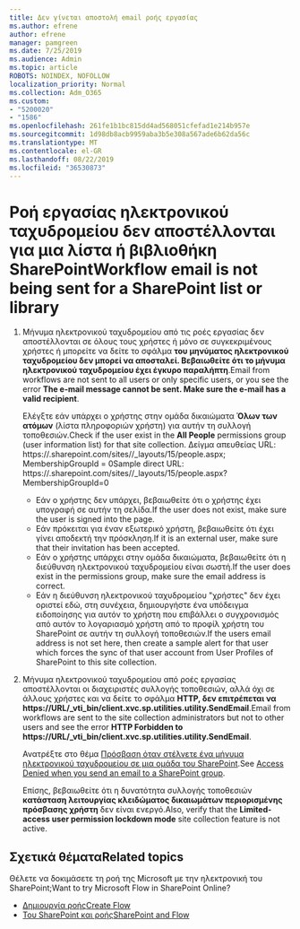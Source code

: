 ```yaml
---
title: Δεν γίνεται αποστολή email ροής εργασίας
ms.author: efrene
author: efrene
manager: pamgreen
ms.date: 7/25/2019
ms.audience: Admin
ms.topic: article
ROBOTS: NOINDEX, NOFOLLOW
localization_priority: Normal
ms.collection: Adm_O365
ms.custom:
- "5200020"
- "1586"
ms.openlocfilehash: 261fe1b1bc815dd4ad568051cfefad1e214b957e
ms.sourcegitcommit: 1d98db8acb9959aba3b5e308a567ade6b62da56c
ms.translationtype: MT
ms.contentlocale: el-GR
ms.lasthandoff: 08/22/2019
ms.locfileid: "36530873"
---
```

# <a name="workflow-email-is-not-being-sent-for-a-sharepoint-list-or-library"></a><span data-ttu-id="7629e-102">Ροή εργασίας ηλεκτρονικού ταχυδρομείου δεν αποστέλλονται για μια λίστα ή βιβλιοθήκη SharePoint</span><span class="sxs-lookup"><span data-stu-id="7629e-102">Workflow email is not being sent for a SharePoint list or library</span></span>

1. <span data-ttu-id="7629e-103">Μήνυμα ηλεκτρονικού ταχυδρομείου από τις ροές εργασίας δεν αποστέλλονται σε όλους τους χρήστες ή μόνο σε συγκεκριμένους χρήστες ή μπορείτε να δείτε το σφάλμα **του μηνύματος ηλεκτρονικού ταχυδρομείου δεν μπορεί να αποσταλεί. Βεβαιωθείτε ότι το μήνυμα ηλεκτρονικού ταχυδρομείου έχει έγκυρο παραλήπτη**.</span><span class="sxs-lookup"><span data-stu-id="7629e-103">Email from workflows are not sent to all users or only specific users, or you see the error **The e-mail message cannot be sent. Make sure the e-mail has a valid recipient**.</span></span>

    <span data-ttu-id="7629e-104">Ελέγξτε εάν υπάρχει ο χρήστης στην ομάδα δικαιώματα **Όλων των ατόμων** (λίστα πληροφοριών χρήστη) για αυτήν τη συλλογή τοποθεσιών.</span><span class="sxs-lookup"><span data-stu-id="7629e-104">Check if the user exist in the **All People** permissions group (user information list) for that site collection.</span></span>  <span data-ttu-id="7629e-105">Δείγμα απευθείας URL: https://<tenant>.sharepoint.com/sites/<sitename>/_layouts/15/people.aspx; MembershipGroupId = 0</span><span class="sxs-lookup"><span data-stu-id="7629e-105">Sample direct URL: https://<tenant>.sharepoint.com/sites/<sitename>/_layouts/15/people.aspx?MembershipGroupId=0</span></span>

    - <span data-ttu-id="7629e-106">Εάν ο χρήστης δεν υπάρχει, βεβαιωθείτε ότι ο χρήστης έχει υπογραφή σε αυτήν τη σελίδα.</span><span class="sxs-lookup"><span data-stu-id="7629e-106">If the user does not exist, make sure the user is signed into the page.</span></span> 
    - <span data-ttu-id="7629e-107">Εάν πρόκειται για έναν εξωτερικό χρήστη, βεβαιωθείτε ότι έχει γίνει αποδεκτή την πρόσκληση.</span><span class="sxs-lookup"><span data-stu-id="7629e-107">If it is an external user, make sure that their invitation has been accepted.</span></span>
    - <span data-ttu-id="7629e-108">Εάν ο χρήστης υπάρχει στην ομάδα δικαιώματα, βεβαιωθείτε ότι η διεύθυνση ηλεκτρονικού ταχυδρομείου είναι σωστή.</span><span class="sxs-lookup"><span data-stu-id="7629e-108">If the user does exist in the permissions group, make sure the email address is correct.</span></span>
    - <span data-ttu-id="7629e-109">Εάν η διεύθυνση ηλεκτρονικού ταχυδρομείου "χρήστες" δεν έχει οριστεί εδώ, στη συνέχεια, δημιουργήστε ένα υπόδειγμα ειδοποίησης για αυτόν το χρήστη που επιβάλλει ο συγχρονισμός από αυτόν το λογαριασμό χρήστη από το προφίλ χρήστη του SharePoint σε αυτήν τη συλλογή τοποθεσιών.</span><span class="sxs-lookup"><span data-stu-id="7629e-109">If the users email address is not set here, then create a sample alert for that user which forces the sync of that user account from User Profiles of SharePoint to this site collection.</span></span>
 
2. <span data-ttu-id="7629e-110">Μήνυμα ηλεκτρονικού ταχυδρομείου από ροές εργασίας αποστέλλονται οι διαχειριστές συλλογής τοποθεσιών, αλλά όχι σε άλλους χρήστες και να δείτε το σφάλμα **HTTP, δεν επιτρέπεται να <span>https:</span>//URL/_vti_bin/client.xvc.sp.utilities.utility.SendEmail**.</span><span class="sxs-lookup"><span data-stu-id="7629e-110">Email from workflows are sent to the site collection administrators but not to other users and see the error **HTTP Forbidden to <span>https:</span>//URL/_vti_bin/client.xvc.sp.utilities.utility.SendEmail**.</span></span>
 

    <span data-ttu-id="7629e-111">Ανατρέξτε στο θέμα [Πρόσβαση όταν στέλνετε ένα μήνυμα ηλεκτρονικού ταχυδρομείου σε μια ομάδα του SharePoint](https://docs.microsoft.com/sharepoint/support/sharing-and-permissions/access-denied-when-send-an-email-to-groups).</span><span class="sxs-lookup"><span data-stu-id="7629e-111">See [Access Denied when you send an email to a SharePoint group](https://docs.microsoft.com/sharepoint/support/sharing-and-permissions/access-denied-when-send-an-email-to-groups).</span></span>

    <span data-ttu-id="7629e-112">Επίσης, βεβαιωθείτε ότι η δυνατότητα συλλογής τοποθεσιών **κατάσταση λειτουργίας κλειδώματος δικαιωμάτων περιορισμένης πρόσβασης χρήστη** δεν είναι ενεργό.</span><span class="sxs-lookup"><span data-stu-id="7629e-112">Also, verify that the **Limited-access user permission lockdown mode** site collection feature is not active.</span></span>


## <a name="related-topics"></a><span data-ttu-id="7629e-113">Σχετικά θέματα</span><span class="sxs-lookup"><span data-stu-id="7629e-113">Related topics</span></span>
<span data-ttu-id="7629e-114">Θέλετε να δοκιμάσετε τη ροή της Microsoft με την ηλεκτρονική του SharePoint;</span><span class="sxs-lookup"><span data-stu-id="7629e-114">Want to try Microsoft Flow in SharePoint Online?</span></span>
- [<span data-ttu-id="7629e-115">Δημιουργία ροής</span><span class="sxs-lookup"><span data-stu-id="7629e-115">Create Flow</span></span>](https://support.office.com/article/Create-a-flow-for-a-list-or-library-in-SharePoint-Online-or-OneDrive-for-Business-a9c3e03b-0654-46af-a254-20252e580d01) 
- [<span data-ttu-id="7629e-116">Του SharePoint και ροής</span><span class="sxs-lookup"><span data-stu-id="7629e-116">SharePoint and Flow</span></span>](https://flow.microsoft.com/blog/sharepoint-and-flow/) 


